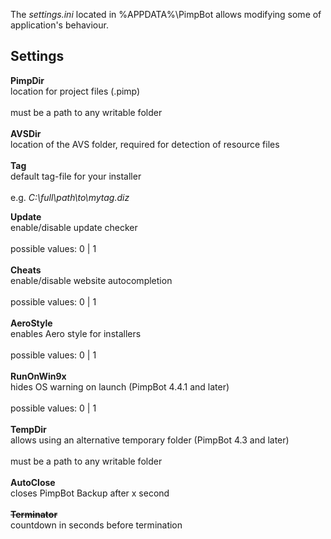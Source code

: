 The _settings.ini_ located in %APPDATA%\PimpBot allows modifying some of application's behaviour.

## Settings ##
**PimpDir**
<br>location for project files (.pimp)<br>
<br>must be a path to any writable folder<br>
<br>
<b>AVSDir</b>
<br>location of the AVS folder, required for detection of resource files<br>
<br>
<b>Tag</b>
<br>default tag-file for your installer<br>
<br>e.g. <i>C:\full\path\to\mytag.diz</i>

<b>Update</b>
<br>enable/disable update checker<br>
<br>possible values: 0 | 1<br>
<br>
<b>Cheats</b>
<br>enable/disable website autocompletion<br>
<br>possible values: 0 | 1<br>
<br>
<b>AeroStyle</b>
<br>enables Aero style for installers<br>
<br>possible values: 0 | 1<br>
<br>
<b>RunOnWin9x</b>
<br>hides OS warning on launch (PimpBot 4.4.1 and later)<br>
<br>possible values: 0 | 1<br>
<br>
<b>TempDir</b>
<br>allows using an alternative temporary folder (PimpBot 4.3 and later)<br>
<br>must be a path to any writable folder<br>
<br>
<b>AutoClose</b>
<br>closes PimpBot Backup after x second<br>
<br>
<del><b>Terminator</b></del><br>countdown in seconds before termination